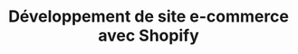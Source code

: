 ---
title: Développement de site e-commerce avec Shopify
image: 
  src: /images/uploads/logo-shopify.svg
hero:
  title: Développement de site e-commerce avec Shopify
  text: Expert en développement de thème Shopify.
  image: 
    src: /images/uploads/logo-shopify.svg
blocks:
  - type: editorial
    direction: rtl
    title: Prestashop avant
    text: Après avoir développé plus de 10 ans avec la solution Prestashop, nous avons aquis une forte expertise e-commerce.
    image: 
      src: /images/uploads/screen-prestashop-admin.png
  - type: editorial
    direction: ltr
    title: Plateforme SaaS par abonnement
    text: Shopify permet à tous les entrepreneurs de créer une boutique en ligne et de vendre leurs produits et services. Les propriétaires de boutique Shopify peuvent également vendre en magasin physique grâce à Shopify POS. Si vous avez à la fois une présence en ligne et physique, votre stock est synchronisé afin que vous puissiez gérer vos boutiques depuis un seul compte Shopify et n'importe quel appareil.
    image: 
      src: /images/uploads/screen-shopify-admin.jpg
  - type: editorial
    direction: rtl
    title: Développement du thème sur mesure
    text: Nous concevons entièrement le thème de votre site e-commerce. Il sera compatible avec toutes extentions et conforme aux bonnes pratiques Shopify.
    image: 
      src: /images/uploads/screen-shopify-products.png
  - type: cta
    background: true
    heading:
      title: Commencez à vendre avec Shopify dès aujourd’hui
    cta:
      text: Contactez-nous
      url: /contact/
---